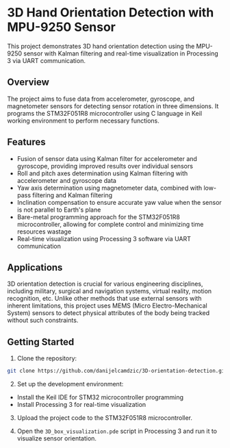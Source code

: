 # 3D Hand Orientation Detection with MPU-9250 Sensor

This project demonstrates 3D hand orientation detection using the MPU-9250 sensor with Kalman filtering and real-time visualization in Processing 3 via UART communication.

## Overview

The project aims to fuse data from accelerometer, gyroscope, and magnetometer sensors for detecting sensor rotation in three dimensions. It programs the STM32F051R8 microcontroller using C language in Keil working environment to perform necessary functions.

## Features

- Fusion of sensor data using Kalman filter for accelerometer and gyroscope, providing improved results over individual sensors
- Roll and pitch axes determination using Kalman filtering with accelerometer and gyroscope data
- Yaw axis determination using magnetometer data, combined with low-pass filtering and Kalman filtering
- Inclination compensation to ensure accurate yaw value when the sensor is not parallel to Earth's plane
- Bare-metal programming approach for the STM32F051R8 microcontroller, allowing for complete control and minimizing time resources wastage
- Real-time visualization using Processing 3 software via UART communication

## Applications

3D orientation detection is crucial for various engineering disciplines, including military, surgical and navigation systems, virtual reality, motion recognition, etc. Unlike other methods that use external sensors with inherent limitations, this project uses MEMS (Micro Electro-Mechanical System) sensors to detect physical attributes of the body being tracked without such constraints.

## Getting Started

1. Clone the repository:
```bash
git clone https://github.com/danijelcamdzic/3D-orientation-detection.git
```
2. Set up the development environment:
- Install the Keil IDE for STM32 microcontroller programming
- Install Processing 3 for real-time visualization

3. Upload the project code to the STM32F051R8 microcontroller.

4. Open the `3D_box_visualization.pde` script in Processing 3 and run it to visualize sensor orientation.
